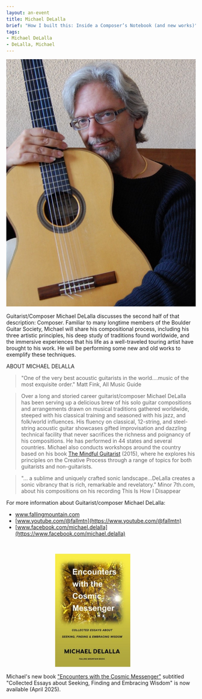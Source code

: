 ```yaml
---
layout: an-event
title: Michael DeLalla
brief: "How I built this: Inside a Composer’s Notebook (and new works)"
tags:
- Michael DeLalla
- DeLalla, Michael
---
```

![Michael DeLalla](/pics/20240624-MichaelDeLalla.jpg)

Guitarist/Composer Michael DeLalla discusses the second half of that description: Composer. Familiar to many longtime members of the Boulder Guitar Society, Michael will share his compositional process, including his three artistic principles, his deep study of traditions found worldwide, and the immersive experiences that his life as a well-traveled touring artist have brought to his work. He will be performing some new and old works to exemplify these techniques.

ABOUT MICHAEL DELALLA
> "One of the very best acoustic guitarists in the world....music of the most exquisite order." Matt Fink, All Music Guide

> Over a long and storied career guitarist/composer Michael DeLalla has been serving up a delicious brew of his solo guitar compositions and arrangements drawn on musical traditions gathered worldwide, steeped with his classical training and seasoned with his jazz, and folk/world influences. His fluency on classical, 12-string, and steel-string acoustic guitar showcases gifted improvisation and dazzling technical facility that never sacrifices the richness and poignancy of his compositions. He has performed in 44 states and several countries. Michael also conducts workshops around the country based on his book [The Mindful Guitarist](https://www.fallingmountain.com/product/the-mindful-guitarist) (2015), where he explores his principles on the Creative Process through a range of topics for both guitarists and non-guitarists.

> "... a sublime and uniquely crafted sonic landscape…DeLalla creates a sonic vibrancy that is rich, remarkable and revelatory." Minor 7th.com, about his compositions on his recording This Is How I Disappear

For more information about Guitarist/composer Michael DeLalla:
* [www.fallingmountain.com ](https://www.fallingmountain.com/)
* [www.youtube.com/@fallmtn](https://www.youtube.com/@fallmtn)
* [www.facebook.com/michael.delalla](https://www.facebook.com/michael.delalla)  
<br>

<p><img src="/pics/20250425-NewDeLallaBook.jpg" alt="BookCover" style="margin-left: 130px; width: 200px;"></p>

Michael's new book ["Encounters with the Cosmic Messenger"](https://store.bookbaby.com/book/encounters-with-the-cosmic-messenger) subtitled "Collected Essays about Seeking, Finding and Embracing Wisdom" is now available (April 2025).
